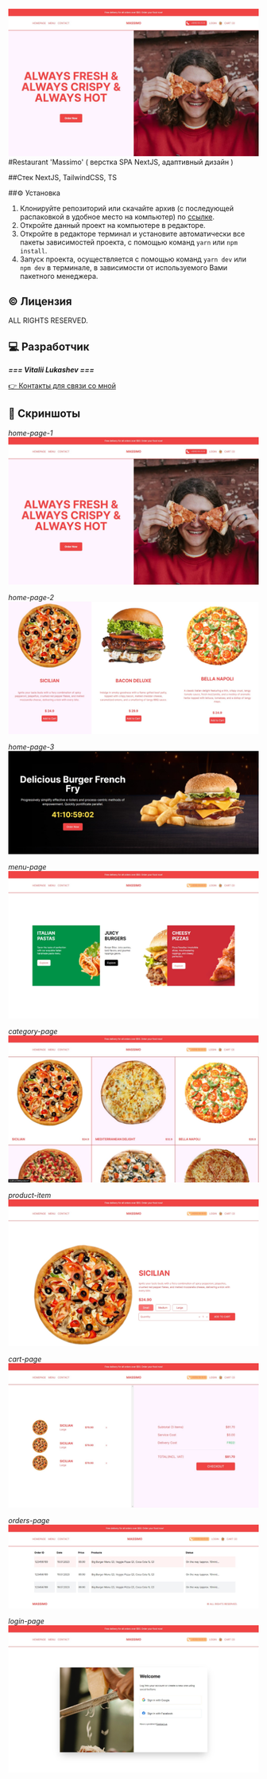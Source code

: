 ![Главная страница](/public/readme/home-page_1.jpg)
#Restaurant 'Massimo'
( верстка SPA NextJS, адаптивный дизайн )

##Стек
NextJS, TailwindCSS, TS

##⚙ Установка

1. Клонируйте репозиторий или скачайте архив (с последующей распаковкой в удобное место на компьютер) по [ссылке](_____).
2. Откройте данный проект на компьютере в редакторе.
3. Откройте в редакторе терминал и установите автоматически все пакеты зависимостей проекта, с помощью команд `yarn` или `npm install`.
4. Запуск проекта, осуществляется с помощью команд `yarn dev` или `npm dev` в терминале, в зависимости от используемого Вами пакетного менеджера.

## © Лицензия

ALL RIGHTS RESERVED.

## 💻 Разработчик

**_=== Vitalii Lukashev ===_**

[👉 Контакты для связи со мной](https://github.com/lukashevVitaliy)

## 👀 Скриншоты

_home-page-1_
![home-page_1](/public/readme/home-page_1.jpg)

_home-page-2_
![home-page_2](/public/readme/home-page_2.jpg)

_home-page-3_
![home-page_3](/public/readme/home-page_3.jpg)

_menu-page_
![menu-page](/public/readme/menu-page.jpg)

_category-page_
![category](/public/readme/category.jpg)

_product-item_
![product item](/public/readme/product-item.jpg)

_cart-page_
![cart page](/public/readme/cart-page.jpg)

_orders-page_
![orders page](/public/readme/orders-page.jpg)

_login-page_
![login-page](/public/readme/login-page.jpg)
